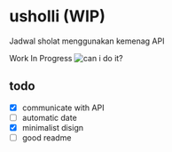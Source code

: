 # usholli (WIP)

Jadwal sholat menggunakan kemenag API  

Work In Progress
![can i do it?](https://i.kym-cdn.com/entries/icons/original/000/032/662/starwars.jpg "can i do it?")

## todo

- [x] communicate with API  
- [ ] automatic date
- [x] minimalist disign
- [ ] good readme